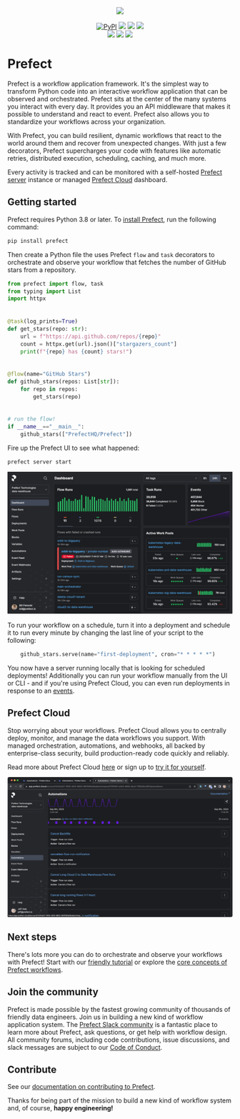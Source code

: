 <p align="center"><img src="https://github.com/PrefectHQ/prefect/assets/3407835/c654cbc6-63e8-4ada-a92a-efd2f8f24b85" width=1000></p>

<p align="center">
    <a href="https://pypi.python.org/pypi/prefect/" alt="PyPI version">
        <img alt="PyPI" src="https://img.shields.io/pypi/v/prefect?color=0052FF&labelColor=090422"></a>
    <a href="https://github.com/prefecthq/prefect/" alt="Stars">
        <img src="https://img.shields.io/github/stars/prefecthq/prefect?color=0052FF&labelColor=090422" /></a>
    <a href="https://pepy.tech/badge/prefect/" alt="Downloads">
        <img src="https://img.shields.io/pypi/dm/prefect?color=0052FF&labelColor=090422" /></a>
    <a href="https://github.com/prefecthq/prefect/pulse" alt="Activity">
        <img src="https://img.shields.io/github/commit-activity/m/prefecthq/prefect?color=0052FF&labelColor=090422" /></a>
    <br>
    <a href="https://prefect.io/slack" alt="Slack">
        <img src="https://img.shields.io/badge/slack-join_community-red.svg?color=0052FF&labelColor=090422&logo=slack" /></a>
    <a href="https://discourse.prefect.io/" alt="Discourse">
        <img src="https://img.shields.io/badge/discourse-browse_forum-red.svg?color=0052FF&labelColor=090422&logo=discourse" /></a>
    <a href="https://www.youtube.com/c/PrefectIO/" alt="YouTube">
        <img src="https://img.shields.io/badge/youtube-watch_videos-red.svg?color=0052FF&labelColor=090422&logo=youtube" /></a>
</p>

# Prefect

Prefect is a workflow application framework. It's the simplest way to transform Python code into an interactive workflow application that can be observed and orchestrated.
Prefect sits at the center of the many systems you interact with every day.
It provides you an API middleware that makes it possible to understand and react to event.
Prefect also allows you to standardize your workflows across your organization.

With Prefect, you can build resilient, dynamic workflows that react to the world around them and recover from unexpected changes.
With just a few decorators, Prefect supercharges your code with features like automatic retries, distributed execution, scheduling, caching, and much more.

Every activity is tracked and can be monitored with a self-hosted [Prefect server](https://docs.prefect.io/latest/guides/host/) instance or managed [Prefect Cloud](https://docs.prefect.io/latest/cloud/) dashboard.

## Getting started

Prefect requires Python 3.8 or later. To [install Prefect](https://docs.prefect.io/getting-started/installation/), run the following command:

```bash
pip install prefect
```

Then create a Python file the uses Prefect `flow` and `task` decorators to orchestrate and observe your workflow that fetches the number of GitHub stars from a repository.

```python
from prefect import flow, task
from typing import List
import httpx


@task(log_prints=True)
def get_stars(repo: str):
    url = f"https://api.github.com/repos/{repo}"
    count = httpx.get(url).json()["stargazers_count"]
    print(f"{repo} has {count} stars!")


@flow(name="GitHub Stars")
def github_stars(repos: List[str]):
    for repo in repos:
        get_stars(repo)


# run the flow!
if __name__=="__main__":
    github_stars(["PrefectHQ/Prefect"])
```

Fire up the Prefect UI to see what happened:

```bash
prefect server start
```

![Prefect UI dashboard](/docs/img/ui/cloud-dashboard.png)

To run your workflow on a schedule, turn it into a deployment and schedule it to run every minute by changing the last line of your script to the following:

```python
    github_stars.serve(name="first-deployment", cron="* * * * *")
```

You now have a server running locally that is looking for scheduled deployments!
Additionally you can run your workflow manually from the UI or CLI - and if you're using Prefect Cloud, you can even run deployments in response to an [events](https://docs.prefect.io/latest/concepts/automations/).

## Prefect Cloud

Stop worrying about your workflows.
Prefect Cloud allows you to centrally deploy, monitor, and manage the data workflows you support. With managed orchestration, automations, and webhooks, all backed by enterprise-class security, build production-ready code quickly and reliably.

Read more about Prefect Cloud [here](https://www.prefect.io/cloud-vs-oss?utm_source=oss&utm_medium=oss&utm_campaign=oss_gh_repo&utm_term=none&utm_content=none) or sign up to [try it for yourself](https://app.prefect.cloud?utm_source=oss&utm_medium=oss&utm_campaign=oss_gh_repo&utm_term=none&utm_content=none).

![Prefect Automations](/docs/img/ui/automations.png)

## Next steps

There's lots more you can do to orchestrate and observe your workflows with Prefect!
Start with our [friendly tutorial](https://docs.prefect.io/tutorials/first-steps) or explore the [core concepts of Prefect workflows](https://docs.prefect.io/concepts/).

## Join the community

Prefect is made possible by the fastest growing community of thousands of friendly data engineers. Join us in building a new kind of workflow application system. The [Prefect Slack community](https://prefect.io/slack) is a fantastic place to learn more about Prefect, ask questions, or get help with workflow design. All community forums, including code contributions, issue discussions, and slack messages are subject to our [Code of Conduct](https://discourse.prefect.io/faq).

## Contribute

See our [documentation on contributing to Prefect](https://docs.prefect.io/contributing/overview/).

Thanks for being part of the mission to build a new kind of workflow system and, of course, **happy engineering!**
